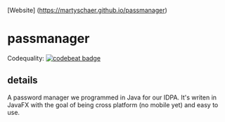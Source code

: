 [Website] (https://martyschaer.github.io/passmanager)

# passmanager

Codequality: [![codebeat badge](https://codebeat.co/badges/7d67b41b-5d20-4eaa-b534-12e3e74dbb97)](https://codebeat.co/projects/github-com-martyschaer-passmanager)


## details
A password manager we programmed in Java for our IDPA.
It's writen in JavaFX with the goal of being cross platform (no mobile yet) and easy to use.
